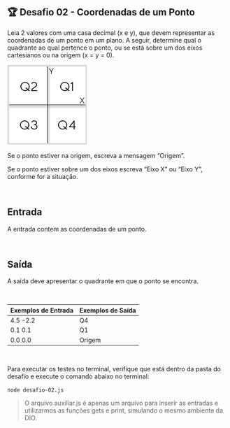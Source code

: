 ## 🏆 Desafio 02 - Coordenadas de um Ponto
Leia 2 valores com uma casa decimal (x e y), que devem representar as coordenadas de um ponto em um plano. A seguir, determine qual o quadrante ao qual pertence o ponto, ou se está sobre um dos eixos cartesianos ou na origem (x = y = 0).

<img src="./img/img-01.jpg">

Se o ponto estiver na origem, escreva a mensagem “Origem”.

Se o ponto estiver sobre um dos eixos escreva “Eixo X” ou “Eixo Y”, conforme for a situação.

<br>

## Entrada
A entrada contem as coordenadas de um ponto.

<br>

## Saída
A saída deve apresentar o quadrante em que o ponto se encontra.

<br>

<table>
    <thead>
        <tr>
            <th>Exemplos de Entrada</th>
            <th>Exemplos de Saída</th>
        </tr>
    </thead>
    <tbody>
        <tr>
            <td>4.5 -2.2</td>
            <td>Q4</td>
        </tr>
        <tr>
            <td>0.1 0.1</td>
            <td>Q1</td>
        </tr>
        <tr>
            <td>0.0 0.0</td>
            <td>Origem</td>
        </tr>
    </tbody>
</table>

<br>

Para executar os testes no terminal, verifique que está dentro da pasta do desafio e execute o comando abaixo no terminal:
```
node desafio-02.js
```

> O arquivo auxiliar.js é apenas um arquivo para inserir as entradas e utilizarmos as funções gets e print, simulando o mesmo ambiente da DIO.